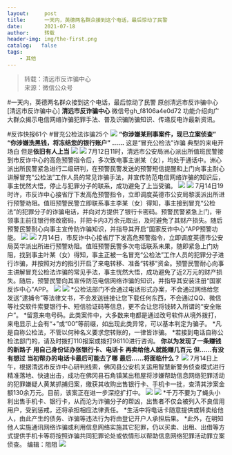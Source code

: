 ```yaml
---
layout:     post
title:      一天内，英德两名群众接到这个电话，最后惊动了民警
date:       2021-07-18
author:     转载
header-img: img/the-first.png
catalog:   false
tags:
    - 其他
---
```


<blockquote><p>转载：清远市反诈骗中心<br>
来源：微信公众号</p></blockquote>

#一天内，英德两名群众接到这个电话，最后惊动了民警
原创清远市反诈骗中心[清远市反诈骗中心]
**清远市反诈骗中心**
微信号gh_f8106a4e0d72
功能介绍向广大群众揭示电信网络诈骗犯罪手法、普及识骗防骗知识、传递反电诈最新资讯。

#反诈快报61个
#冒充公检法诈骗25个
![]({{site.baseurl}}/postimg/3CxTSiafadcic5zyXUfbXLUClzlpaoknCpV4bErPg2kuuS97hoJJbNCtFOVZ9X0j5W26HDaregC5kibiaLGl8CPr9A.gif)
**“你涉嫌某刑事案件，现已立案侦查”**
**“你涉嫌洗黑钱，将冻结您的银行账户”**
**……**
这是“冒充公检法”诈骗
典型的来电开场白
但是**依旧有人上当**
![]({{site.baseurl}}/postimg/3CxTSiafadcibEQsHdPhQPBS7FWUicGCnjiakoesicH5gUr9Kc87ia3sZc3Aorsb35zfAy3fJAUsoaQv7cpb7ReYB2Wg.gif)
![]({{site.baseurl}}/postimg/3CxTSiafadc9NwoPo7kC5WRGXlLvJv40UDV5Tu5emVMjK19xGgtV9jxic8Aa1ZNHyGYRiagks1VXuOvic6jcPicRCEA.png)
7月12日11时，清远市公安局洲心派出所值班民警接到市反诈中心的高危预警指令后，多次致电事主谢某（女），均处于通话中。洲心派出所民警紧急进行二级研判，在预警民警发送的预警短信提醒和上门向事主耐心讲解冒充“公检法”工作人员的常见诈骗手法，并宣传防范电信网络诈骗的知识后，事主恍然大悟，停止与犯罪分子的联系，成功避免了上当受骗。
![]({{site.baseurl}}/postimg/3CxTSiafadc9NwoPo7kC5WRGXlLvJv40UoIicmetBFe4ibtLicczu3ExLo7CZrBy26CulLKD1YUiaOc3vq09n1md58Q.png)
![]({{site.baseurl}}/postimg/3CxTSiafadc9NwoPo7kC5WRGXlLvJv40Umw1LYpKvQM0tOmzMknQbjVU50ocnPDehibIEiaOMwVJpfSZcapFjbLbA.png)
7月14日19时许，市反诈中心接省厅下发高危预警指令，立即调度英德市公安局黎溪派出所进行预警劝阻。值班预警民警立即联系事主李某（女）得知，事主接到冒充“公检法”的犯罪分子的诈骗电话，并向对方提供了银行卡密码。预警民警紧急上门，带领事主前往银行修改密码，并把卡内3万余元取出，及时避免了其财产损失。随后预警民警耐心向事主宣传防诈骗知识，并指导其开启“国家反诈中心”APP预警功能。
![]({{site.baseurl}}/postimg/wy3FI1ic0GSewP1HribmP9FN6RxZ5bLwcuvCibrqnBtcGqo2FFOujrK6Ov9gVPW674FaV4gE6UKsicKv4lm5SQSTmQ.png)
![]({{site.baseurl}}/postimg/3CxTSiafadc9NwoPo7kC5WRGXlLvJv40Uk0oSIcBDzRaR008GFwoUZ2jhgL6LfyQ2Dj87xJ9xMlH9TWdibLsClgg.png)
7月14日，市反诈中心接省厅下发高危预警指令，立即调度英德市公安局英华派出所进行预警劝阻。值班预警民警多次电话联系未果，随即紧急上门劝阻，找到事主叶某（女）得知，事主正被一名冒充“公检法”工作人员的犯罪分子进行诈骗，并按照对方的指引开启了来电转移、准备“转移”资金。预警民警耐心向事主讲解冒充公检法诈骗的常见手法，事主恍然大悟，成功避免了近2万元的财产损失。随后，预警民警向其宣传防范电信网络诈骗的知识，并指导其安装注册“国家反诈中心”APP。
![]({{site.baseurl}}/postimg/3CxTSiafadc9NwoPo7kC5WRGXlLvJv40UoeUgiaLyV1GG835dAh4KKDRnVb9YkNFevx4nzX63oDJu9nBicj9ARaNw.jpeg)
![]({{site.baseurl}}/postimg/3CxTSiafadc9NwoPo7kC5WRGXlLvJv40UDd3MbQiaqgOcHCicYyF4r5SNswcYqQYzG5Vw8vYhuUqvkbMJjBakujQg.png)
*公检法部门不会通过电话形式办案，不会通过网络给您发送“逮捕令”等法律文书，不会发送链接让您下载任何东西，不会通过QQ、微信等社交软件索要银行卡、短信验证码等信息，更不会让您将钱转入所谓的“安全账户”。
*留意来电号码。此类案件中，大多数来电都是通过改号软件从境外拨打，来电显示上会有“+”或“00”等前缀，如出现此类异常，可以基本判定为骗子。
*凡是自称公检法，不管以何种名义要求您转账的，一律皆诈骗。
*若接到电话自称公检法部门的，请及时拨打110报案或拨打96110进行咨询。
**你以为发现了一条赚钱的新路子**
**用自己身份证办张银行卡、电话卡**
**再卖给他人就能赚几百元**
**但……有没有想过**
**当初帮办的电话卡最后可能去了哪**
**最后……将面临什么？**
![]({{site.baseurl}}/postimg/3CxTSiafadc9NwoPo7kC5WRGXlLvJv40UeQiaLXibOc8IH6Hvoka1m1X2m4FF4VNrT3gzXDfOugGmFkWs1pFSiag7w.png)
7月14日上午，根据清远市反诈中心研判线索，佛冈县公安机关运用智慧新警务侦查模式进行精准落地、快速出击，成功在佛冈县石角镇某出租屋将涉嫌帮助信息网络犯罪活动的犯罪嫌疑人黄某抓捕归案，缴获其收购出售银行卡、手机卡一批，查清其涉案金额130余万元。目前，该案正在进一步深挖扩打中。
![]({{site.baseurl}}/postimg/3CxTSiafadc9NwoPo7kC5WRGXlLvJv40UVppjXcUHrLqIsPZpW2TjcUMria4of1G1icVVgE3xfZtNnVoxNjDLsJUQ.jpeg)
![]({{site.baseurl}}/postimg/3CxTSiafadc9NwoPo7kC5WRGXlLvJv40UDd3MbQiaqgOcHCicYyF4r5SNswcYqQYzG5Vw8vYhuUqvkbMJjBakujQg.png)
*千万不要为了蝇头小利出售手机卡、银行卡，从而沦为诈骗分子的帮凶，出售者不仅会被列入不良信用用户，受到惩戒，还将承担相应法律责任。
*生活中将电话卡随意提供或转卖给他人，由此产生的债务、诈骗等违法行为将由登记开户人承担后果。
*此外，在明知他人实施通讯网络诈骗或利用信息网络实施其它犯罪，仍以买卖、出租、出借等方式提供手机卡等将按照诈骗共同犯罪论处或依情形以帮助信息网络犯罪活动罪立案侦查。
编辑：阻阻
![]({{site.baseurl}}/postimg/3CxTSiafadcic5zyXUfbXLUClzlpaoknCpErldQhhamfG7KH1qHGrr3icT9iaAoE1B4noSO7EewO2k8fys5pMuaoog.gif)
